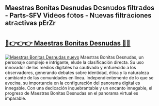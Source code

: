 ## Maestras Bonitas Desnudas D𝚎sn𝚞dos filtr𝚊dos - Parts-SFV Vid𝚎os f𝚘tos - N𝚞evas filtr𝚊ciones atr𝚊ctivas pErZr

# <h2><a href="http://mb9akz.tromn.icu/?c=Maestras+Bonitas+Desnudas">🔗👉👉👉 Maestras Bonitas Desnudas 🔗🔗</a></h2>

[![Maestras Bonitas Desnudas nuevo](https://i.imgur.com/pEAQMta.gif)](http://mb9akz.tromn.icu/?c=Maestras+Bonitas+Desnudas)
Maestras Bonitas Desnudas, un personaje complejo e intrigante, elude la clasificación directa. Su uso innovador de los medios digitales ha cautivado y enfurecido a los observadores, generando debates sobre identidad, ética y la naturaleza cambiante de las comunidades en línea. Independientemente de lo que se avecina, su importancia en la configuración del panorama digital es innegable. Con una dedicación inquebrantable y un encanto innegable, el progreso de Maestras Bonitas Desnudas en el panorama virtual es imparable.
